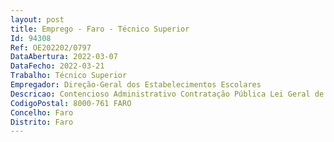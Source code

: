 ```yaml
--- 
layout: post
title: Emprego - Faro - Técnico Superior
Id: 94308
Ref: OE202202/0797
DataAbertura: 2022-03-07
DataFecho: 2022-03-21
Trabalho: Técnico Superior
Empregador: Direção-Geral dos Estabelecimentos Escolares
Descricao: Contencioso Administrativo Contratação Pública Lei Geral de Trabalho em Funções Públicas Emissão de pareceres e análise de recursos
CodigoPostal: 8000-761 FARO
Concelho: Faro
Distrito: Faro
--- 
```

